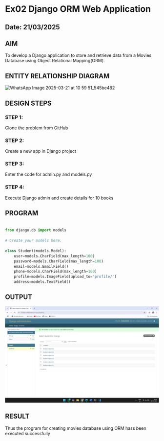 # Ex02 Django ORM Web Application
## Date: 21/03/2025

## AIM
To develop a Django application to store and retrieve data from a Movies Database using Object Relational Mapping(ORM).

## ENTITY RELATIONSHIP DIAGRAM

![WhatsApp Image 2025-03-21 at 10 59 51_545be482](https://github.com/user-attachments/assets/a7350378-79f7-481e-8731-58fb6063bf1e)



## DESIGN STEPS

### STEP 1:
Clone the problem from GitHub

### STEP 2:
Create a new app in Django project

### STEP 3:
Enter the code for admin.py and models.py

### STEP 4:
Execute Django admin and create details for 10 books

## PROGRAM
```python

from django.db import models

# Create your models here.

class Student(models.Model):
    user=models.CharField(max_length=100)
    password=models.CharField(max_length=100)
    email=models.EmailField()
    phone=models.CharField(max_length=100)
    profile=models.ImageField(upload_to='profile/')
    address=models.TextField()
```


## OUTPUT
![output](./static/image.png)


## RESULT
Thus the program for creating movies database using ORM hass been executed successfully
